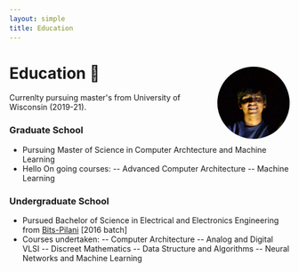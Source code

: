 ```yaml
---
layout: simple
title: Education
---
```


<style>
.hero-body .column {
	margin-bottom: 180px;
}

.hero-body .tagline {
	font-size: 18px;
	margin-top: 5px;
}

#self-photo {
	margin-top: 30px;
	margin-left: 30px;
	border-radius: 50%;
	width: 130px;
}
</style>

<img id="self-photo" src="/adarsh.jpg" align="right">

# Education 📕  
Currenlty pursuing master's from University of Wisconsin (2019-21).


### Graduate School
- Pursuing Master of Science in Computer Archtecture and Machine Learning 
- Hello On going courses:
-- Advanced Computer Architecture
-- Machine Learning

### Undergraduate School
- Pursued Bachelor of Science in Electrical and Electronics Engineering from [Bits-Pilani](https://www.bits-pilani.ac.in/) [2016 batch]
- Courses undertaken:
-- Computer Architecture
-- Analog and Digital VLSI
-- Discreet Mathematics
-- Data Structure and Algorithms
-- Neural Networks and Machine Learning
